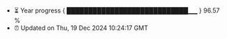 - ⏳ Year progress { ████████████████████████████▁▁ } 96.57 %
- ⏰ Updated on Thu, 19 Dec 2024 10:24:17 GMT


